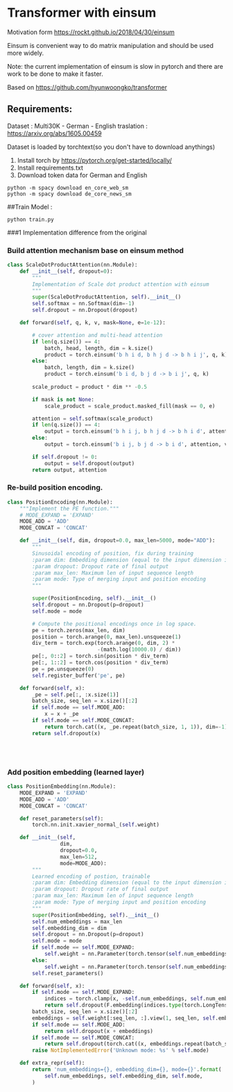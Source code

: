 # Transformer with einsum 
Motivation form https://rockt.github.io/2018/04/30/einsum

Einsum is convenient way to do matrix manipulation and should be used more widely.

Note: the current implementation of einsum is slow in pytorch and there are work to be done to make it faster.

Based on https://github.com/hyunwoongko/transformer

## Requirements:

Dataset : Multi30K - German - English traslation : https://arxiv.org/abs/1605.00459

Dataset is loaded by torchtext(so you don't have to download anythings)

1. Install torch by https://pytorch.org/get-started/locally/
2. Install requirements.txt
3. Download token data for German and English
```
python -m spacy download en_core_web_sm
python -m spacy download de_core_news_sm
```

##Train Model : 
```
python train.py
```

###1 Implementation difference from the original 

### Build attention mechanism base on einsum method 

```python
class ScaleDotProductAttention(nn.Module):
    def __init__(self, dropout=0):
        """
        Implementation of Scale dot product attention with einsum
        """
        super(ScaleDotProductAttention, self).__init__()
        self.softmax = nn.Softmax(dim=-1)
        self.dropout = nn.Dropout(dropout)

    def forward(self, q, k, v, mask=None, e=1e-12):

        # cover attention and multi-head attention
        if len(q.size()) == 4:
            batch, head, length, dim = k.size()
            product = torch.einsum('b h i d, b h j d -> b h i j', q, k)
        else:
            batch, length, dim = k.size()
            product = torch.einsum('b i d, b j d -> b i j', q, k)
        
        scale_product = product * dim ** -0.5

        if mask is not None:
            scale_product = scale_product.masked_fill(mask == 0, e)

        attention = self.softmax(scale_product)
        if len(q.size()) == 4:
            output = torch.einsum('b h i j, b h j d -> b h i d', attention, v)
        else:
            output = torch.einsum('b i j, b j d -> b i d', attention, v)

        if self.dropout != 0:
            output = self.dropout(output)
        return output, attention

```

### Re-build position encoding.

```python
class PositionEncoding(nn.Module):
    """Implement the PE function."""
    # MODE_EXPAND = 'EXPAND'
    MODE_ADD = 'ADD'
    MODE_CONCAT = 'CONCAT'

    def __init__(self, dim, dropout=0.0, max_len=5000, mode="ADD"):
        """
        Sinusoidal encoding of position, fix during training
        :param dim: Embedding dimension (equal to the input dimension in case of mode ADD)
        :param dropout: Dropout rate of final output
        :param max_len: Maximum len of input sequence length
        :param mode: Type of merging input and position encoding
        """

        super(PositionEncoding, self).__init__()
        self.dropout = nn.Dropout(p=dropout)
        self.mode = mode

        # Compute the positional encodings once in log space.
        pe = torch.zeros(max_len, dim)
        position = torch.arange(0, max_len).unsqueeze(1)
        div_term = torch.exp(torch.arange(0, dim, 2) *
                             -(math.log(10000.0) / dim))
        pe[:, 0::2] = torch.sin(position * div_term)
        pe[:, 1::2] = torch.cos(position * div_term)
        pe = pe.unsqueeze(0)
        self.register_buffer('pe', pe)

    def forward(self, x):
        _pe = self.pe[:, :x.size(1)]
        batch_size, seq_len = x.size()[:2]
        if self.mode == self.MODE_ADD:
            x = x + _pe
        if self.mode == self.MODE_CONCAT:
            return torch.cat((x, _pe.repeat(batch_size, 1, 1)), dim=-1)
        return self.dropout(x)

```
<br><br>

### Add position embedding (learned layer)

```python
class PositionEmbedding(nn.Module):
    MODE_EXPAND = 'EXPAND'
    MODE_ADD = 'ADD'
    MODE_CONCAT = 'CONCAT'

    def reset_parameters(self):
        torch.nn.init.xavier_normal_(self.weight)

    def __init__(self,
                 dim,
                 dropout=0.0,
                 max_len=512,
                 mode=MODE_ADD):
        """
        Learned encoding of postion, trainable
        :param dim: Embedding dimension (equal to the input dimension in case of mode ADD)
        :param dropout: Dropout rate of final output
        :param max_len: Maximum len of input sequence length
        :param mode: Type of merging input and position encoding
        """
        super(PositionEmbedding, self).__init__()
        self.num_embeddings = max_len
        self.embedding_dim = dim
        self.dropout = nn.Dropout(p=dropout)
        self.mode = mode
        if self.mode == self.MODE_EXPAND:
            self.weight = nn.Parameter(torch.tensor(self.num_embeddings * 2 + 1, embedding_dim))
        else:
            self.weight = nn.Parameter(torch.tensor(self.num_embeddings, embedding_dim))
        self.reset_parameters()

    def forward(self, x):
        if self.mode == self.MODE_EXPAND:
            indices = torch.clamp(x, -self.num_embeddings, self.num_embeddings) + self.num_embeddings
            return self.dropout(F.embedding(indices.type(torch.LongTensor), self.weight))
        batch_size, seq_len = x.size()[:2]
        embeddings = self.weight[:seq_len, :].view(1, seq_len, self.embedding_dim)
        if self.mode == self.MODE_ADD:
            return self.dropout(x + embeddings)
        if self.mode == self.MODE_CONCAT:
            return self.dropout(torch.cat((x, embeddings.repeat(batch_size, 1, 1)), dim=-1))
        raise NotImplementedError('Unknown mode: %s' % self.mode)

    def extra_repr(self):
        return 'num_embeddings={}, embedding_dim={}, mode={}'.format(
            self.num_embeddings, self.embedding_dim, self.mode,
        )

```

